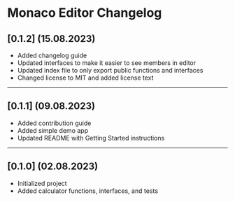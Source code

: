 # Monaco Editor Changelog

## [0.1.2] (15.08.2023)

- Added changelog guide
- Updated interfaces to make it easier to see members in editor
- Updated index file to only export public functions and interfaces
- Changed license to MIT and added license text

---

## [0.1.1] (09.08.2023)

- Added contribution guide
- Added simple demo app
- Updated README with Getting Started instructions

---

## [0.1.0] (02.08.2023)

- Initialized project
- Added calculator functions, interfaces, and tests
